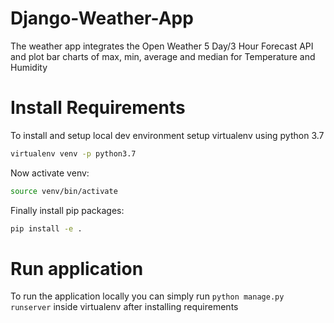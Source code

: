 # Django-Weather-App
The weather app integrates the Open Weather 5 Day/3 Hour Forecast API and plot bar charts of max, min, average and median for Temperature and Humidity

# Install Requirements
To install and setup local dev environment setup virtualenv using python 3.7
```bash
virtualenv venv -p python3.7
```

Now activate venv:
```bash
source venv/bin/activate
```

Finally install pip packages:
```bash
pip install -e .
```

# Run application
To run the application locally you can simply run `python manage.py runserver` inside virtualenv after installing requirements
